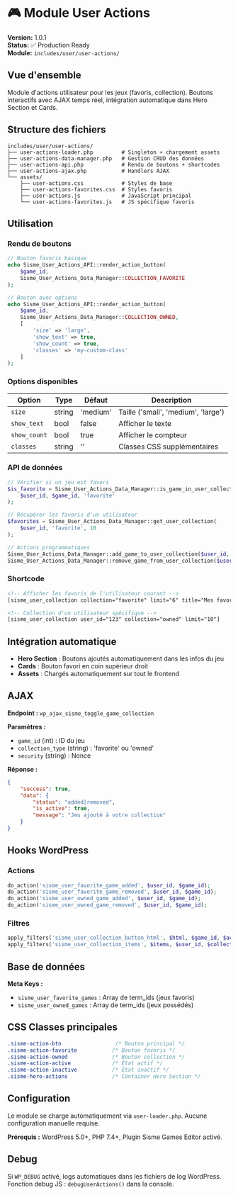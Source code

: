 # 🎮 Module User Actions

**Version:** 1.0.1  
**Status:** ✅ Production Ready  
**Module:** `includes/user/user-actions/`

## Vue d'ensemble

Module d'actions utilisateur pour les jeux (favoris, collection). Boutons interactifs avec AJAX temps réel, intégration automatique dans Hero Section et Cards.

## Structure des fichiers

```
includes/user/user-actions/
├── user-actions-loader.php         # Singleton + chargement assets
├── user-actions-data-manager.php   # Gestion CRUD des données
├── user-actions-api.php            # Rendu de boutons + shortcodes
├── user-actions-ajax.php           # Handlers AJAX
└── assets/
    ├── user-actions.css            # Styles de base
    ├── user-actions-favorites.css  # Styles favoris
    ├── user-actions.js             # JavaScript principal
    └── user-actions-favorites.js   # JS spécifique favoris
```

## Utilisation

### Rendu de boutons

```php
// Bouton favoris basique
echo Sisme_User_Actions_API::render_action_button(
    $game_id, 
    Sisme_User_Actions_Data_Manager::COLLECTION_FAVORITE
);

// Bouton avec options
echo Sisme_User_Actions_API::render_action_button(
    $game_id,
    Sisme_User_Actions_Data_Manager::COLLECTION_OWNED,
    [
        'size' => 'large',
        'show_text' => true,
        'show_count' => true,
        'classes' => 'my-custom-class'
    ]
);
```

### Options disponibles

| Option | Type | Défaut | Description |
|--------|------|--------|-------------|
| `size` | string | 'medium' | Taille ('small', 'medium', 'large') |
| `show_text` | bool | false | Afficher le texte |
| `show_count` | bool | true | Afficher le compteur |
| `classes` | string | '' | Classes CSS supplémentaires |

### API de données

```php
// Vérifier si un jeu est favori
$is_favorite = Sisme_User_Actions_Data_Manager::is_game_in_user_collection(
    $user_id, $game_id, 'favorite'
);

// Récupérer les favoris d'un utilisateur
$favorites = Sisme_User_Actions_Data_Manager::get_user_collection(
    $user_id, 'favorite', 10
);

// Actions programmatiques
Sisme_User_Actions_Data_Manager::add_game_to_user_collection($user_id, $game_id, 'favorite');
Sisme_User_Actions_Data_Manager::remove_game_from_user_collection($user_id, $game_id, 'favorite');
```

### Shortcode

```html
<!-- Afficher les favoris de l'utilisateur courant -->
[sisme_user_collection collection="favorite" limit="6" title="Mes favoris"]

<!-- Collection d'un utilisateur spécifique -->
[sisme_user_collection user_id="123" collection="owned" limit="10"]
```

## Intégration automatique

- **Hero Section** : Boutons ajoutés automatiquement dans les infos du jeu
- **Cards** : Bouton favori en coin supérieur droit
- **Assets** : Chargés automatiquement sur tout le frontend

## AJAX

**Endpoint :** `wp_ajax_sisme_toggle_game_collection`

**Paramètres :**
- `game_id` (int) : ID du jeu
- `collection_type` (string) : 'favorite' ou 'owned'  
- `security` (string) : Nonce

**Réponse :**
```json
{
    "success": true,
    "data": {
        "status": "added|removed",
        "is_active": true,
        "message": "Jeu ajouté à votre collection"
    }
}
```

## Hooks WordPress

### Actions
```php
do_action('sisme_user_favorite_game_added', $user_id, $game_id);
do_action('sisme_user_favorite_game_removed', $user_id, $game_id);
do_action('sisme_user_owned_game_added', $user_id, $game_id);
do_action('sisme_user_owned_game_removed', $user_id, $game_id);
```

### Filtres
```php
apply_filters('sisme_user_collection_button_html', $html, $game_id, $action_type, $options);
apply_filters('sisme_user_collection_items', $items, $user_id, $collection_type);
```

## Base de données

**Meta Keys :**
- `sisme_user_favorite_games` : Array de term_ids (jeux favoris)
- `sisme_user_owned_games` : Array de term_ids (jeux possédés)

## CSS Classes principales

```css
.sisme-action-btn                 /* Bouton principal */
.sisme-action-favorite           /* Bouton favoris */
.sisme-action-owned              /* Bouton collection */
.sisme-action-active             /* État actif */
.sisme-action-inactive           /* État inactif */
.sisme-hero-actions              /* Container Hero Section */
```

## Configuration

Le module se charge automatiquement via `user-loader.php`. Aucune configuration manuelle requise.

**Prérequis :** WordPress 5.0+, PHP 7.4+, Plugin Sisme Games Editor activé.

## Debug

Si `WP_DEBUG` activé, logs automatiques dans les fichiers de log WordPress. Fonction debug JS : `debugUserActions()` dans la console.